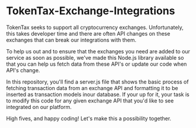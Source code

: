 # TokenTax-Exchange-Integrations

TokenTax seeks to support all cryptocurrency exchanges. Unfortunately, this takes developer time and there are often API changes on these exchanges that can break our integrations with them. 

To help us out and to ensure that the exchanges you need are added to our service as soon as possible, we've made this Node.js library available so that you can help us fetch data from these API's or update our code when API's change.

In this repository, you'll find a server.js file that shows the basic process of fetching transaction data from an exchange API and formatting it to be inserted as transaction models inour database. If your up for it, your task is to modify this code for any given exchange API that you'd like to see integrated on our platform.

High fives, and happy coding! Let's make this a possibility together.
